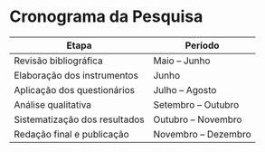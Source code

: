 # Cronograma da Pesquisa

| Etapa                             | Período             |
|----------------------------------|---------------------|
| Revisão bibliográfica            | Maio – Junho        |
| Elaboração dos instrumentos      | Junho               |
| Aplicação dos questionários      | Julho – Agosto      |
| Análise qualitativa              | Setembro – Outubro  |
| Sistematização dos resultados    | Outubro – Novembro  |
| Redação final e publicação       | Novembro – Dezembro |

